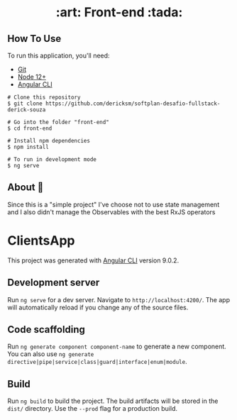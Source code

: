 
<h1 align="center">
  :art: Front-end :tada:
</h1>

## How To Use

To run this application, you'll need: 
  * [Git](https://git-scm.com)
  * [Node 12+](https://nodejs.org/en/download/)
  * [Angular CLI](https://github.com/angular/angular-cli)
  
```
# Clone this repository
$ git clone https://github.com/dericksm/softplan-desafio-fullstack-derick-souza

# Go into the folder "front-end"
$ cd front-end

# Install npm dependencies
$ npm install

# To run in development mode
$ ng serve

```

## About :mag_right:
Since this is a "simple project" I've choose not to use state management and I also didn't manage the Observables with the best RxJS operators

# ClientsApp

This project was generated with [Angular CLI](https://github.com/angular/angular-cli) version 9.0.2.

## Development server

Run `ng serve` for a dev server. Navigate to `http://localhost:4200/`. The app will automatically reload if you change any of the source files.

## Code scaffolding

Run `ng generate component component-name` to generate a new component. You can also use `ng generate directive|pipe|service|class|guard|interface|enum|module`.

## Build

Run `ng build` to build the project. The build artifacts will be stored in the `dist/` directory. Use the `--prod` flag for a production build.

